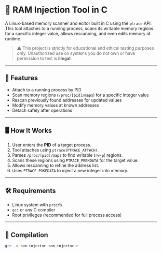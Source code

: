 # 🧠 RAM Injection Tool in C

A Linux-based memory scanner and editor built in C using the `ptrace` API. This tool attaches to a running process, scans its writable memory regions for a specific integer value, allows rescanning, and even edits memory at runtime.

> ⚠️ This project is strictly for educational and ethical testing purposes only. Unauthorized use on systems you do not own or have permission to test is **illegal**.

---

## 🚀 Features

- Attach to a running process by PID
- Scan memory regions (`/proc/[pid]/maps`) for a specific integer value
- Rescan previously found addresses for updated values
- Modify memory values at known addresses
- Detach safely after operations

---

## 🖥️ How It Works

1. User enters the **PID** of a target process.
2. Tool attaches using `ptrace(PTRACE_ATTACH)`.
3. Parses `/proc/[pid]/maps` to find writable (`rw-p`) regions.
4. Scans these regions using `PTRACE_PEEKDATA` for the target value.
5. Allows rescanning to refine the address list.
6. Uses `PTRACE_POKEDATA` to inject a new integer into memory.

---

## 🛠️ Requirements

- Linux system with `procfs`
- `gcc` or any C compiler
- Root privileges (recommended for full process access)

---

## 🧪 Compilation

```bash
gcc -o ram-injector ram_injector.c
